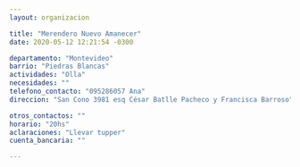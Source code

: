 ```yaml
---
layout: organizacion

title: "Merendero Nuevo Amanecer"
date: 2020-05-12 12:21:54 -0300

departamento: "Montevideo"
barrio: "Piedras Blancas"
actividades: "Olla"
necesidades: ""
telefono_contacto: "095286057 Ana"
direccion: "San Cono 3981 esq César Batlle Pacheco y Francisca Barroso"

otros_contactos: ""
horario: "20hs"
aclaraciones: "Llevar tupper"
cuenta_bancaria: ""

---
```

